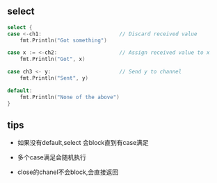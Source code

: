 ## select

```go
select {
case <-ch1:                         // Discard received value
    fmt.Println("Got something")

case x := <-ch2:                    // Assign received value to x
    fmt.Println("Got", x)

case ch3 <- y:                      // Send y to channel
    fmt.Println("Sent", y)

default:
    fmt.Println("None of the above")
}
```


## tips

+ 如果没有default,select 会block直到有case满足

+ 多个case满足会随机执行

+ close的chanel不会block,会直接返回